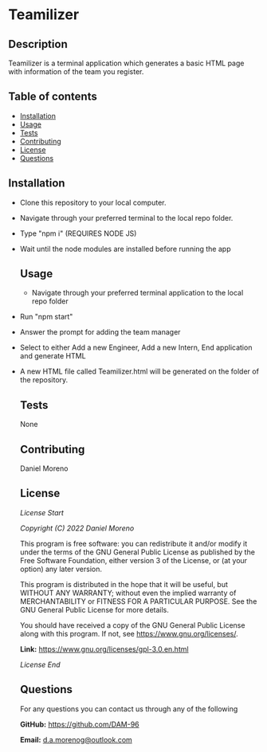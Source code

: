 
  # Teamilizer

  ## Description
  Teamilizer is a terminal application which generates a basic HTML page with information of the team you register.



  ## Table of contents
  * [Installation](#installation)
  * [Usage](#usage)
  * [Tests](#tests)
  * [Contributing](#contributing)
  * [License](#license)
  * [Questions](#questions)
  
  ## Installation
  - Clone this repository to your local computer.
- Navigate through your preferred terminal to the local repo folder.
- Type "npm i" (REQUIRES NODE JS)
- Wait until the node modules are installed before running the app


  ## Usage
  - Navigate through your preferred terminal application to the local repo folder
- Run "npm start"
- Answer the prompt for adding the team manager
- Select to either Add a new Engineer, Add a new Intern, End application and generate HTML
- A new HTML file called Teamilizer.html will be generated on the folder of the repository.


  ## Tests
  None


  ## Contributing
  Daniel Moreno


  ## License
  
  *License Start*
  
  *Copyright (C) 2022 Daniel Moreno*
  
  
  This program is free software: you can redistribute it and/or modify
    it under the terms of the GNU General Public License as published by
    the Free Software Foundation, either version 3 of the License, or
    (at your option) any later version.

    This program is distributed in the hope that it will be useful,
    but WITHOUT ANY WARRANTY; without even the implied warranty of
    MERCHANTABILITY or FITNESS FOR A PARTICULAR PURPOSE.  See the
    GNU General Public License for more details.

    You should have received a copy of the GNU General Public License
    along with this program.  If not, see <https://www.gnu.org/licenses/>.
  

  **Link:** https://www.gnu.org/licenses/gpl-3.0.en.html

  *License End*
  


  ## Questions
  For any questions you can contact us through any of the following 

  **GitHub:** https://github.com/DAM-96 

  **Email:** d.a.morenog@outlook.com 
